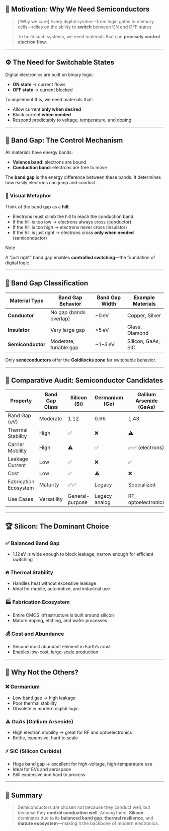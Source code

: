 ## 🧠 Motivation: Why We Need Semiconductors

> [!Why we care]
> Every digital system—from logic gates to memory cells—relies on the ability to **switch** between ON and OFF states.
>
> To build such systems, we need materials that can **precisely control electron flow**.

---

## ⚙️ The Need for Switchable States

Digital electronics are built on binary logic:

- **ON state** → current flows
- **OFF state** → current blocked

To implement this, we need materials that:

- Allow current **only when desired**
- Block current **when needed**
- Respond predictably to voltage, temperature, and doping

---

## 🧬 Band Gap: The Control Mechanism

All materials have energy bands:

- **Valence band**: electrons are bound
- **Conduction band**: electrons are free to move

The **band gap** is the energy difference between these bands. It determines how easily electrons can jump and conduct.

### 🧗 Visual Metaphor

Think of the band gap as a **hill**:

- Electrons must climb the hill to reach the conduction band.
- If the hill is too low → electrons always cross (conductor)
- If the hill is too high → electrons never cross (insulator)
- If the hill is just right → electrons cross **only when needed** (semiconductor)

> [!Note]
> A “just right” band gap enables **controlled switching**—the foundation of digital logic.

---

## 🧱 Band Gap Classification

| Material Type   | Band Gap Behavior         | Band Gap Width | Example Materials     |
|------------------|---------------------------|----------------|------------------------|
| **Conductor**    | No gap (bands overlap)    | ~0 eV          | Copper, Silver         |
| **Insulator**    | Very large gap            | >5 eV          | Glass, Diamond         |
| **Semiconductor**| Moderate, tunable gap     | ~1–3 eV        | Silicon, GaAs, SiC     |

Only **semiconductors** offer the **Goldilocks zone** for switchable behavior.

---

## 🧮 Comparative Audit: Semiconductor Candidates

| Property               | Band Gap Class | Silicon (Si)     | Germanium (Ge)   | Gallium Arsenide (GaAs) | Silicon Carbide (SiC) |
|------------------------|----------------|------------------|------------------|--------------------------|------------------------|
| Band Gap (eV)          | Moderate       | 1.12             | 0.66             | 1.43                     | 3.26                   |
| Thermal Stability      | High           | ✅               | ❌               | ⚠️                       | ✅✅                    |
| Carrier Mobility       | High           | ⚠️               | ✅               | ✅✅ (electrons)          | ⚠️                     |
| Leakage Current        | Low            | ✅               | ❌               | ✅                       | ✅✅                    |
| Cost                   | Low            | ✅               | ⚠️               | ❌                       | ❌                     |
| Fabrication Ecosystem | Maturity       | ✅✅              | Legacy           | Specialized               | Emerging               |
| Use Cases              | Versatility    | General-purpose  | Legacy analog    | RF, optoelectronics       | Power electronics      |

---

## 🏆 Silicon: The Dominant Choice

### ✅ Balanced Band Gap

- 1.12 eV is wide enough to block leakage, narrow enough for efficient switching

### 🔥 Thermal Stability

- Handles heat without excessive leakage
- Ideal for mobile, automotive, and industrial use

### 🏭 Fabrication Ecosystem

- Entire CMOS infrastructure is built around silicon
- Mature doping, etching, and wafer processes

### 💰 Cost and Abundance

- Second most abundant element in Earth’s crust
- Enables low-cost, large-scale production

---

## 🧪 Why Not the Others?

### ❌ Germanium

- Low band gap → high leakage
- Poor thermal stability
- Obsolete in modern digital logic

### ⚠️ GaAs (Gallium Arsenide)

- High electron mobility → great for RF and optoelectronics
- Brittle, expensive, hard to scale

### ⚡ SiC (Silicon Carbide)

- Huge band gap → excellent for high-voltage, high-temperature use
- Ideal for EVs and aerospace
- Still expensive and hard to process

---

## 🧠 Summary

> Semiconductors are chosen not because they conduct well, but because they **control conduction well**.
> Among them, **Silicon** dominates due to its **balanced band gap**, **thermal resilience**, and **mature ecosystem**—making it the backbone of modern electronics.
